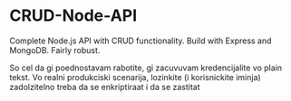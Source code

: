 # CRUD-Node-API
Complete Node.js API with CRUD functionality. Build with Express and MongoDB. Fairly robust.

So cel da gi poednostavam rabotite, gi zacuvuvam kredencijalite vo plain tekst. Vo realni produkciski scenarija, lozinkite (i korisnickite iminja) zadolzitelno treba da se enkriptiraat i da se zastitat
